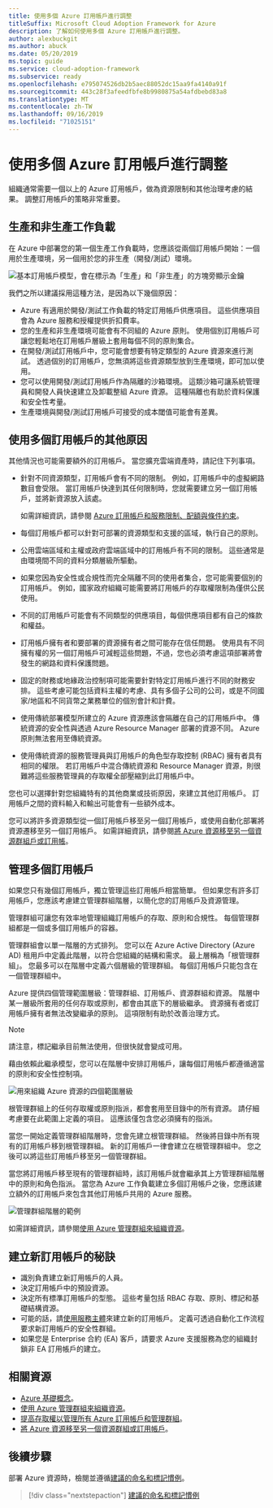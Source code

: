 ```yaml
---
title: 使用多個 Azure 訂用帳戶進行調整
titleSuffix: Microsoft Cloud Adoption Framework for Azure
description: 了解如何使用多個 Azure 訂用帳戶進行調整。
author: alexbuckgit
ms.author: abuck
ms.date: 05/20/2019
ms.topic: guide
ms.service: cloud-adoption-framework
ms.subservice: ready
ms.openlocfilehash: e795074526db2b5aec88052dc15aa9fa4140a91f
ms.sourcegitcommit: 443c28f3afeedfbfe8b9980875a54afdbebd83a8
ms.translationtype: MT
ms.contentlocale: zh-TW
ms.lasthandoff: 09/16/2019
ms.locfileid: "71025151"
---
```

# <a name="scaling-with-multiple-azure-subscriptions"></a>使用多個 Azure 訂用帳戶進行調整

組織通常需要一個以上的 Azure 訂用帳戶，做為資源限制和其他治理考慮的結果。 調整訂用帳戶的策略非常重要。

## <a name="production-and-nonproduction-workloads"></a>生產和非生產工作負載

在 Azure 中部署您的第一個生產工作負載時，您應該從兩個訂用帳戶開始：一個用於生產環境，另一個用於您的非生產（開發/測試）環境。

![基本訂用帳戶模型，會在標示為「生產」和「非生產」的方塊旁顯示金鑰](../../_images/ready/basic-subscription-model.png)

我們之所以建議採用這種方法，是因為以下幾個原因：

- Azure 有適用於開發/測試工作負載的特定訂用帳戶供應項目。 這些供應項目會為 Azure 服務和授權提供折扣費率。
- 您的生產和非生產環境可能會有不同組的 Azure 原則。 使用個別訂用帳戶可讓您輕鬆地在訂用帳戶層級上套用每個不同的原則集合。
- 在開發/測試訂用帳戶中，您可能會想要有特定類型的 Azure 資源來進行測試。 透過個別的訂用帳戶，您無須將這些資源類型放到生產環境，即可加以使用。
- 您可以使用開發/測試訂用帳戶作為隔離的沙箱環境。 這類沙箱可讓系統管理員和開發人員快速建立及卸載整組 Azure 資源。 這種隔離也有助於資料保護和安全性考量。
- 生產環境與開發/測試訂用帳戶可接受的成本閾值可能會有差異。

## <a name="other-reasons-for-multiple-subscriptions"></a>使用多個訂用帳戶的其他原因

其他情況也可能需要額外的訂用帳戶。 當您擴充雲端資產時，請記住下列事項。

- 針對不同資源類型，訂用帳戶會有不同的限制。 例如，訂用帳戶中的虛擬網路數目會受限。 當訂用帳戶快達到其任何限制時，您就需要建立另一個訂用帳戶，並將新資源放入該處。

  如需詳細資訊，請參閱 [Azure 訂用帳戶和服務限制、配額與條件約束](https://docs.microsoft.com/azure/azure-subscription-service-limits)。

- 每個訂用帳戶都可以針對可部署的資源類型和支援的區域，執行自己的原則。

- 公用雲端區域和主權或政府雲端區域中的訂用帳戶有不同的限制。 這些通常是由環境間不同的資料分類層級所驅動。

- 如果您因為安全性或合規性而完全隔離不同的使用者集合，您可能需要個別的訂用帳戶。 例如，國家政府組織可能需要將訂用帳戶的存取權限制為僅供公民使用。

- 不同的訂用帳戶可能會有不同類型的供應項目，每個供應項目都有自己的條款和權益。

- 訂用帳戶擁有者和要部署的資源擁有者之間可能存在信任問題。 使用具有不同擁有權的另一個訂用帳戶可減輕這些問題，不過，您也必須考慮這項部署將會發生的網路和資料保護問題。

- 固定的財務或地緣政治控制項可能需要針對特定訂用帳戶進行不同的財務安排。 這些考慮可能包括資料主權的考慮、具有多個子公司的公司，或是不同國家/地區和不同貨幣之業務單位的個別會計和計費。

- 使用傳統部署模型所建立的 Azure 資源應該會隔離在自己的訂用帳戶中。 傳統資源的安全性與透過 Azure Resource Manager 部署的資源不同。 Azure 原則無法套用至傳統資源。

- 使用傳統資源的服務管理員與訂用帳戶的角色型存取控制 (RBAC) 擁有者具有相同的權限。 若訂用帳戶中混合傳統資源和 Resource Manager 資源，則很難將這些服務管理員的存取權全部壓縮到此訂用帳戶中。

您也可以選擇針對您組織特有的其他商業或技術原因，來建立其他訂用帳戶。 訂用帳戶之間的資料輸入和輸出可能會有一些額外成本。

您可以將許多資源類型從一個訂用帳戶移至另一個訂用帳戶，或使用自動化部署將資源遷移至另一個訂用帳戶。 如需詳細資訊，請參閱[將 Azure 資源移至另一個資源群組戶或訂用帳](https://docs.microsoft.com/azure/azure-resource-manager/resource-group-move-resources)。

## <a name="managing-multiple-subscriptions"></a>管理多個訂用帳戶

如果您只有幾個訂用帳戶，獨立管理這些訂用帳戶相當簡單。 但如果您有許多訂用帳戶，您應該考慮建立管理群組階層，以簡化您的訂用帳戶及資源管理。

管理群組可讓您有效率地管理組織訂用帳戶的存取、原則和合規性。 每個管理群組都是一個或多個訂用帳戶的容器。

管理群組會以單一階層的方式排列。 您可以在 Azure Active Directory (Azure AD) 租用戶中定義此階層，以符合您組織的結構和需求。 最上層稱為「根管理群組」。 您最多可以在階層中定義六個層級的管理群組。 每個訂用帳戶只能包含在一個管理群組中。

Azure 提供四個管理範圍層級：管理群組、訂用帳戶、資源群組和資源。 階層中某一層級所套用的任何存取或原則，都會由其底下的層級繼承。 資源擁有者或訂用帳戶擁有者無法改變繼承的原則。 這項限制有助於改善治理方式。

> [!NOTE]
> 請注意，標記繼承目前無法使用，但很快就會變成可用。

藉由依賴此繼承模型，您可以在階層中安排訂用帳戶，讓每個訂用帳戶都遵循適當的原則和安全性控制項。

![用來組織 Azure 資源的四個範圍層級](../../ready/azure-readiness-guide/media/organize-resources/scope-levels.png)

根管理群組上的任何存取權或原則指派，都會套用至目錄中的所有資源。 請仔細考慮要在此範圍上定義的項目。 這應該僅包含您必須擁有的指派。

當您一開始定義管理群組階層時，您會先建立根管理群組。 然後將目錄中所有現有的訂用帳戶移到根管理群組。 新的訂用帳戶一律會建立在根管理群組中。 您之後可以將這些訂用帳戶移至另一個管理群組。

當您將訂用帳戶移至現有的管理群組時，該訂用帳戶就會繼承其上方管理群組階層中的原則和角色指派。 當您為 Azure 工作負載建立多個訂用帳戶之後，您應該建立額外的訂用帳戶來包含其他訂用帳戶共用的 Azure 服務。

![管理群組階層的範例](../../_images/ready/management-group-hierarchy.png)

如需詳細資訊，請參閱[使用 Azure 管理群組來組織資源](https://docs.microsoft.com/azure/governance/management-groups)。

## <a name="tips-for-creating-new-subscriptions"></a>建立新訂用帳戶的秘訣

- 識別負責建立新訂用帳戶的人員。
- 決定訂用帳戶中的預設資源。
- 決定所有標準訂用帳戶的型態。 這些考量包括 RBAC 存取、原則、標記和基礎結構資源。
- 可能的話，請[使用服務主體](https://docs.microsoft.com/azure/azure-resource-manager/grant-access-to-create-subscription)來建立新的訂用帳戶。 定義可透過自動化工作流程要求新訂用帳戶的安全性群組。
- 如果您是 Enterprise 合約 (EA) 客戶，請要求 Azure 支援服務為您的組織封鎖非 EA 訂用帳戶的建立。

## <a name="related-resources"></a>相關資源

- [Azure 基礎概念](./fundamental-concepts.md)。
- [使用 Azure 管理群組來組織資源](https://docs.microsoft.com/azure/governance/management-groups)。
- [提高存取權以管理所有 Azure 訂用帳戶和管理群組](https://docs.microsoft.com/azure/role-based-access-control/elevate-access-global-admin)。
- [將 Azure 資源移至另一個資源群組或訂用帳戶](https://docs.microsoft.com/azure/azure-resource-manager/resource-group-move-resources)。

## <a name="next-steps"></a>後續步驟

部署 Azure 資源時，檢閱並遵循[建議的命名和標記慣例](./naming-and-tagging.md)。

> [!div class="nextstepaction"]
> [建議的命名和標記慣例](./naming-and-tagging.md)
